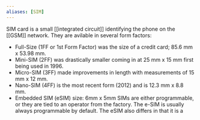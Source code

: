 ```yaml
---
aliases: [SIM]
---
```

SIM card is a small [[integrated circuit]] identifying the phone on the [[GSM]] network. They are avilable in several form factors:
-   Full-Size (1FF or 1st Form Factor) was the size of a credit card; 85.6 mm x 53.98 mm.
-   Mini-SIM (2FF) was drastically smaller coming in at 25 mm x 15 mm first being used in 1996.
-   Micro-SIM (3FF) made improvements in length with measurements of 15 mm x 12 mm.
-   Nano-SIM (4FF) is the most recent form (2012) and is 12.3 mm x 8.8 mm.
-   Embedded SIM (eSIM) size: 6mm x 5mm
SIMs are either programmable, or they are tied to an operator from the factory. The e-SIM is usually always programmable by default. The eSIM also differs in that it is a 